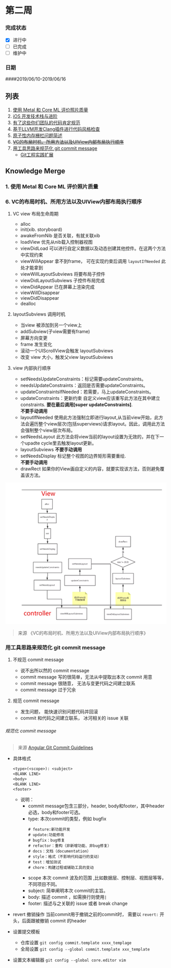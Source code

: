 # 第二周  
### 完成状态
  
- [x] 进行中
- [ ] 已完成
- [ ] 维护中

### 日期
####2019/06/10-2019/06/16    



## 列表   
1. [使用 Metal 和 Core ML 评价照片质量](http://yulingtianxia.com/blog/2018/11/30/Photo-Assessment/)
2. [iOS 开发技术栈与进阶](https://blog.cnbang.net/tech/3354/)
3. [有了这些你们团队的代码肯定规范](https://juejin.im/post/5c7c7e0cf265da2ddb298123?utm_source=gold_browser_extension)
4. [基于LLVM开发Clang插件进行代码风格检查](https://juejin.im/post/5ce2cf306fb9a07ed440d3cc?utm_source=gold_browser_extension#heading-4)
5. [原子性内存栅栏问题简述](http://djs66256.github.io/2018/03/29/2018-03-29-%E5%86%85%E5%AD%98%E6%A0%85%E6%A0%8F%E9%97%AE%E9%A2%98%E7%AE%80%E8%BF%B0/)
6. [~~VC的布局时机、所用方法以及UIView内部布局执行顺序~~](https://juejin.im/post/5b629d2c6fb9a04fc436dc6c)
7. [用工具思路来规范化 git commit message](https://github.com/pigcan/blog/issues/15) 
    * [Git工程实践扩展](https://blog.51cto.com/9291927/2174462)
## Knowledge Merge   

### 1.  使用 Metal 和 Core ML 评价照片质量




### 6. VC的布局时机、所用方法以及UIView内部布局执行顺序     

1. VC view 布局生命周期  
    * alloc 
    * init(xib. storyboard)  
    * awakeFromNib
        是否关联，有就关联xib 
    * loadView 
        优先从nib载入控制器视图   
    * viewDidLoad 
        可以进行自定义数据以及动态创建其他控件。在这两个方法中实现约束  
    * viewWillAppear 
        拿不到frame， 可在实现约束后调用 `layoutIfNeeded` 此处才能拿到 
    * viewWillLayoutSubviews
        将要布局子控件
    * viewDidLayoutSubviews
        子控件布局完成  
    * viewDidAppear 
        已在屏幕上渲染完成  
    * viewWillDisappear 
    * viewDidDisappear  
    * dealloc  

2. layoutSubviews 调用时机  
    * 当view 被添加到另一个view上  
    * addSubview(子view需要有frame)  
    * 屏幕方向变更  
    * frame 发生变化  
    * 滚动一个UIScrollView会触发 layoutSubviews  
    * 改变 view 大小，触发父view layoutSubviews


3. view 内部执行顺序  
    * setNeedsUpdateConstraints：标记需要updateConstraints。 
    * needsUpdateConstraints：返回是否需要updateConstraints。
    * updateConstraintsIfNeeded：若需要，马上updateConstraints。
    * updateConstraints：更新约束
        自定义view应该重写此方法在其中建立constraints. __要在最后调用[super updateConstraints]__.     
        __不要手动调用__    
    * layoutIfNeeded
        使用此方法强制立即进行layout,从当前view开始，此方法会遍历整个view层次(包括superviews)请求layout。因此，调用此方法会强制整个view层次布局。
    * setNeedsLayout
        此方法会将view当前的layout设置为无效的，并在下一个upadte cycle里去触发layout更新。
    * layoutSubviews
        __不要手动调用__    
    * setNeedsDisplay
        标记整个视图的边界矩形需要重绘.   
        __不要手动调用__     
    * drawRect
        如果你的View画自定义的内容，就要实现该方法，否则避免覆盖该方法。

![vc_layout_fun_run](../assets/weak_read/vc_layout_fun_run.png)
> 来源 《VC的布局时机、所用方法以及UIView内部布局执行顺序》  



### 用工具思路来规范化 git commit message  
1. 不规范 commit message  
    * 说不出所以然的 commit message 
    * commit message 写的很简单，无法从中提取出本次 commit 用意  
    * commit message 很随意， 无法与变更代码之间建立联系 
    * commit message 过于冗余   

2. 规范 commit message 
    * 发生问题， 能快速识别问题代码并回滚  
    * commit 和代码之间建立联系， 冰河相关的 issue 关联  


###### 规范化 commit message 
> 来源 [Angular Git Commit Guidelines](https://github.com/angular/angular.js/blob/master/DEVELOPERS.md#-git-commit-guidelines)  


* 具体格式
    ```
    <type>(<scope>): <subject>
    <BLANK LINE>
    <body>
    <BLANK LINE>
    <footer>

    ```
    * 说明：   
        * commit message包含三部分，header, body和footer，其中header必选，body和footer可选。  
        * type: 本次commit的类型，例如 bugfix  
            ```
            # feature:新功能开发
            # update:功能修改
            # bugfix：bug修复
            # refactor：重构（非新增功能、非bug修复）
            # docs：文档（documentation）
            # style：格式（不影响代码运行的变动）
            # test：增加测试
            # chore：构建过程或辅助工具的变动

            ``` 
        * scope 本次 commit 波及的范围 ,比如数据层、控制层、视图层等等，不同项目不同。
        * subject: 简单阐明本次 commit的主旨。  
        * body: 描述 commit ，如需换行则使用`|`  
        * footer: 描述与之关联的 issue 或者 break change  


* revert 撤销操作 
    当前commit用于撤销之前的commit时， 需要以 `revert:` 开头，后面跟被撤销 commit 的header  


* 设置提交模板  
    * 仓库设置
        `git config commit.template xxxx_templage`
    * 全局设置
        `git config --global commit.template xxx_template`   

* 设置文本编辑器
    `git config --global core.editor vim`  
    